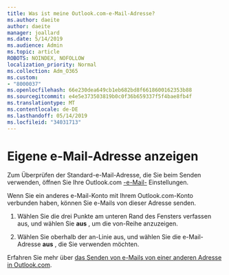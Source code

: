 ```yaml
---
title: Was ist meine Outlook.com-e-Mail-Adresse?
ms.author: daeite
author: daeite
manager: joallard
ms.date: 5/14/2019
ms.audience: Admin
ms.topic: article
ROBOTS: NOINDEX, NOFOLLOW
localization_priority: Normal
ms.collection: Adm_O365
ms.custom:
- "8000037"
ms.openlocfilehash: 66e230dea649cb1eb682bd8f6618600162353b88
ms.sourcegitcommit: e4e5e373503819b0c0f36b659337f5f4bae8fb4f
ms.translationtype: MT
ms.contentlocale: de-DE
ms.lasthandoff: 05/14/2019
ms.locfileid: "34031713"
---
```

# <a name="see-your-own-email-address"></a>Eigene e-Mail-Adresse anzeigen

Zum Überprüfen der Standard-e-Mail-Adresse, die Sie beim Senden verwenden, öffnen Sie Ihre Outlook.com [-e-Mail-](https://outlook.live.com/mail/options/mail/accounts) Einstellungen.

Wenn Sie ein anderes e-Mail-Konto mit Ihrem Outlook.com-Konto verbunden haben, können Sie e-Mails von dieser Adresse senden.

1. Wählen Sie die drei Punkte am unteren Rand des Fensters verfassen aus, und wählen Sie **aus** , um die von-Reihe anzuzeigen.

2. Wählen Sie oberhalb der an-Linie aus, und wählen Sie die e-Mail-Adresse **aus** , die Sie verwenden möchten.

Erfahren Sie mehr über [das Senden von e-Mails von einer anderen Adresse in Outlook.com](https://support.office.com/article/ccba89cb-141c-4a36-8c56-6d16a8556d2e).